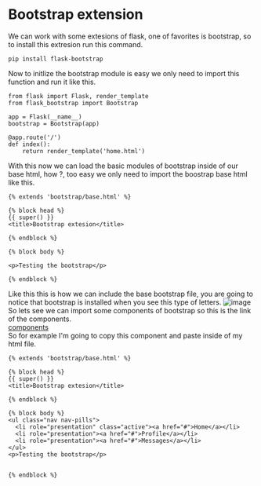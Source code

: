# Bootstrap extension
We can work with some extesions of flask, one of favorites is bootstrap, so to install this extresion run this command.
```
pip install flask-bootstrap
```
Now to initlize the bootstrap module is easy we only need to import this function and run it like this.
```
from flask import Flask, render_template
from flask_bootstrap import Bootstrap

app = Flask(__name__)
bootstrap = Bootstrap(app)

@app.route('/')
def index():
    return render_template('home.html')
```
With this now we can load the basic modules of bootstrap inside of our base html, how ?, too easy we only need to import the boostrap base html like this.
```
{% extends 'bootstrap/base.html' %}

{% block head %}
{{ super() }}
<title>Bootstrap extesion</title>

{% endblock %}

{% block body %}

<p>Testing the bootstrap</p>

{% endblock %}
```
Like this this is how we can include the base bootstrap file, you are going to notice that bootstrap is installed when you see this type of letters.
![image](https://user-images.githubusercontent.com/66882463/173209706-e10de857-c8fc-49d7-9610-9478a3353703.png)<br />
So lets see we can import some components of bootstrap so this is the link of the components. <br />
[components](https://getbootstrap.com/docs/3.3/components/)<br />
So for example I'm going to copy this component and paste inside of my html file.
```
{% extends 'bootstrap/base.html' %}

{% block head %}
{{ super() }}
<title>Bootstrap extesion</title>

{% endblock %}

{% block body %}
<ul class="nav nav-pills">
  <li role="presentation" class="active"><a href="#">Home</a></li>
  <li role="presentation"><a href="#">Profile</a></li>
  <li role="presentation"><a href="#">Messages</a></li>
</ul>
<p>Testing the bootstrap</p>


{% endblock %}
```
